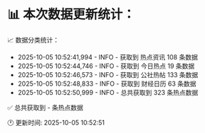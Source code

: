 📊 本次数据更新统计：
==========================

📈 数据分类统计：
- 2025-10-05 10:52:41,994 - INFO - 获取到 热点资讯 108 条数据
- 2025-10-05 10:52:44,746 - INFO - 获取到 今日热点 19 条数据
- 2025-10-05 10:52:46,573 - INFO - 获取到 公社热帖 133 条数据
- 2025-10-05 10:52:48,833 - INFO - 获取到 财经日历 63 条数据
- 2025-10-05 10:52:50,999 - INFO - 总共获取到 323 条热点数据

✅ 总共获取到 - 条热点数据

🕐 更新时间: 2025-10-05 10:52:51

